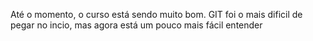 Até o momento, o curso está sendo muito bom. 
GIT foi o mais dificil de pegar no incio, mas agora está um pouco mais fácil entender
